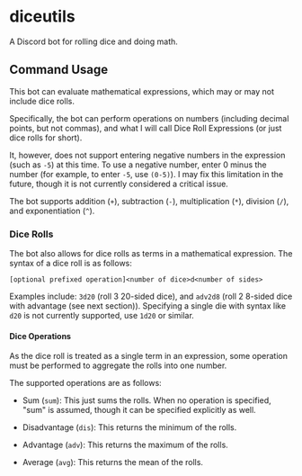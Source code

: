 # diceutils
A Discord bot for rolling dice and doing math.

## Command Usage

This bot can evaluate mathematical expressions, which may or may not include dice rolls.

Specifically, the bot can perform operations on numbers (including decimal points, but not commas), and what I will call Dice Roll Expressions (or just dice rolls for short). 

It, however, does not support entering negative numbers in the expression (such as `-5`) at this time. To use a negative number, enter 0 minus the number (for example, to enter `-5`, use `(0-5)`). I may fix this limitation in the future, though it is not currently considered a critical issue.

The bot supports addition (`+`), subtraction (`-`), multiplication (`*`), division (`/`), and exponentiation (`^`).

### Dice Rolls

The bot also allows for dice rolls as terms in a mathematical expression. The syntax of a dice roll is as follows:

`[optional prefixed operation]<number of dice>d<number of sides>`

Examples include: `3d20` (roll 3 20-sided dice), and `adv2d8` (roll 2 8-sided dice with advantage (see next section)). Specifying a single die with syntax like `d20` is not currently supported, use `1d20` or similar.

#### Dice Operations

As the dice roll is treated as a single term in an expression, some operation must be performed to aggregate the rolls into one number. 

The supported operations are as follows:

* Sum (`sum`): This just sums the rolls. When no operation is specified, "sum" is assumed, though it can be specified explicitly as well.

* Disadvantage (`dis`): This returns the minimum of the rolls.

* Advantage (`adv`): This returns the maximum of the rolls.

* Average (`avg`): This returns the mean of the rolls.

